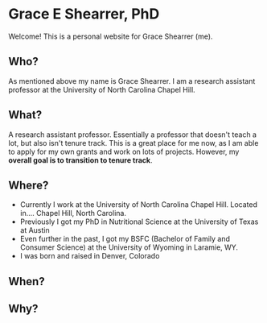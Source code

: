 # Grace E Shearrer, PhD
Welcome! This is a personal website for Grace Shearrer (me). 

## Who?
As mentioned above my name is Grace Shearrer. I am a research assistant professor at the University of North Carolina Chapel Hill. 

## What?
A research assistant professor. Essentially a professor that doesn't teach a lot, but also isn't tenure track. This is a great place for me now, as I am able to apply for my own grants and work on lots of projects. However, my **overall goal is to transition to tenure track**. 

## Where?
* Currently I work at the University of North Carolina Chapel Hill. Located in.... Chapel Hill, North Carolina.  
* Previously I got my PhD in Nutritional Science at the University of Texas at Austin
*  Even further in the past, I got my BSFC (Bachelor of Family and Consumer Science) at the University of Wyoming in Laramie, WY.
* I was born and raised in Denver, Colorado 

## When?

## Why?
<!--stackedit_data:
eyJoaXN0b3J5IjpbMTMwNTY3OTIyMl19
-->